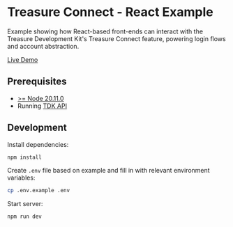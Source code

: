 # Treasure Connect - React Example

Example showing how React-based front-ends can interact with the Treasure Development Kit's Treasure Connect feature, powering login flows and account abstraction.

[Live Demo](https://tdk-examples-connect.vercel.app)

## Prerequisites

- [>= Node 20.11.0](https://nodejs.org/en)
- Running [TDK API](../../apps/api)

## Development

Install dependencies:

```bash
npm install
```

Create `.env` file based on example and fill in with relevant environment variables:

```bash
cp .env.example .env
```

Start server:

```bash
npm run dev
```
